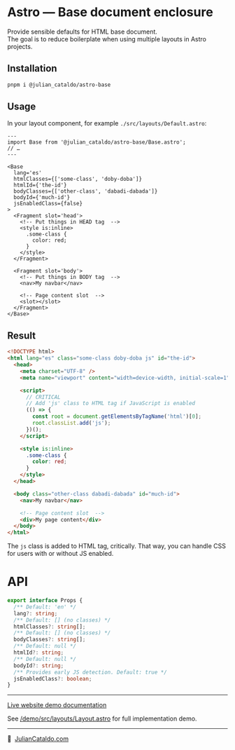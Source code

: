 # Astro — Base document enclosure

Provide sensible defaults for HTML base document.  
The goal is to reduce boilerplate when using multiple layouts in Astro projects.

## Installation

```sh
pnpm i @julian_cataldo/astro-base
```

## Usage

In your layout component, for example `./src/layouts/Default.astro`:

```astro
---
import Base from '@julian_cataldo/astro-base/Base.astro';
// …
---

<Base
  lang='es'
  htmlClasses={['some-class', 'doby-doba']}
  htmlId={'the-id'}
  bodyClasses={['other-class', 'dabadi-dabada']}
  bodyId={'much-id'}
  jsEnabledClass={false}
>
  <Fragment slot='head'>
    <!-- Put things in HEAD tag  -->
    <style is:inline>
      .some-class {
        color: red;
      }
    </style>
  </Fragment>

  <Fragment slot='body'>
    <!-- Put things in BODY tag  -->
    <nav>My navbar</nav>

    <!-- Page content slot  -->
    <slot></slot>
  </Fragment>
</Base>
```

## Result

```html
<!DOCTYPE html>
<html lang="es" class="some-class doby-doba js" id="the-id">
  <head>
    <meta charset="UTF-8" />
    <meta name="viewport" content="width=device-width, initial-scale=1" />

    <script>
      // CRITICAL
      // Add 'js' class to HTML tag if JavaScript is enabled
      (() => {
        const root = document.getElementsByTagName('html')[0];
        root.classList.add('js');
      })();
    </script>

    <style is:inline>
      .some-class {
        color: red;
      }
    </style>
  </head>

  <body class="other-class dabadi-dabada" id="much-id">
    <nav>My navbar</nav>

    <!-- Page content slot  -->
    <div>My page content</div>
  </body>
</html>
```

The `js` class is added to HTML tag, critically.
That way, you can handle CSS for users with or without JS enabled.

# API

```ts
export interface Props {
  /** Default: 'en' */
  lang?: string;
  /** Default: [] (no classes) */
  htmlClasses?: string[];
  /** Default: [] (no classes) */
  bodyClasses?: string[];
  /** Default: null */
  htmlId?: string;
  /** Default: null */
  bodyId?: string;
  /** Provides early JS detection. Default: true */
  jsEnabledClass?: boolean;
}
```

---

[Live website demo documentation](../../demo)

See [/demo/src/layouts/Layout.astro](../../demo/src/layouts/Layout.astro)
for full implementation demo.

---

🔗  [JulianCataldo.com](https://www.juliancataldo.com/)
